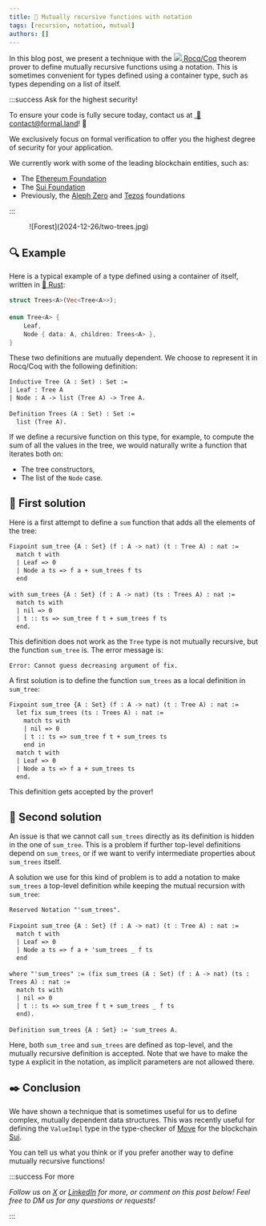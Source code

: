 ```yaml
---
title: 🦄 Mutually recursive functions with notation
tags: [recursion, notation, mutual]
authors: []
---
```


In this blog post, we present a technique with the [<img src="https://raw.githubusercontent.com/coq/rocq-prover.org/refs/heads/main/rocq-id/logos/SVG/icon-rocq-orange.svg" height="18px" />&nbsp;Rocq/Coq](https://rocq-prover.org/) theorem prover to define mutually recursive functions using a notation. This is sometimes convenient for types defined using a container type, such as types depending on a list of itself.

<!-- truncate -->

:::success Ask for the highest security!

To ensure your code is fully secure today, contact us at&nbsp;[&nbsp;💌&#099;&#111;&#110;&#116;&#097;&#099;&#116;&#064;formal&#046;&#108;&#097;&#110;&#100;](mailto:contact@formal.land)!&nbsp;🚀

We exclusively focus on formal verification to offer you the highest degree of security for your application.

We currently work with some of the leading blockchain entities, such as:

- The [Ethereum Foundation](https://ethereum.foundation/)
- The [Sui Foundation](https://sui.io/about)
- Previously, the [Aleph Zero](https://alephzero.org/) and [Tezos](https://tezos.com/) foundations

:::

<figure>
  ![Forest](2024-12-26/two-trees.jpg)
</figure>

## 🔍 Example

Here is a typical example of a type defined using a container of itself, written in [🦀&nbsp;Rust](https://www.rust-lang.org/):

```rust
struct Trees<A>(Vec<Tree<A>>);

enum Tree<A> {
    Leaf,
    Node { data: A, children: Trees<A> },
}
```

These two definitions are mutually dependent. We choose to represent it in Rocq/Coq with the following definition:

```coq
Inductive Tree (A : Set) : Set :=
| Leaf : Tree A
| Node : A -> list (Tree A) -> Tree A.

Definition Trees (A : Set) : Set :=
  list (Tree A).
```

If we define a recursive function on this type, for example, to compute the sum of all the values in the tree, we would naturally write a function that iterates both on:

- The tree constructors,
- The list of the `Node` case.

## 📝 First solution

Here is a first attempt to define a `sum` function that adds all the elements of the tree:

```coq
Fixpoint sum_tree {A : Set} (f : A -> nat) (t : Tree A) : nat :=
  match t with
  | Leaf => 0
  | Node a ts => f a + sum_trees f ts
  end

with sum_trees {A : Set} (f : A -> nat) (ts : Trees A) : nat :=
  match ts with
  | nil => 0
  | t :: ts => sum_tree f t + sum_trees f ts
  end.
```

This definition does not work as the `Tree` type is not mutually recursive, but the function `sum_tree` is. The error message is:

```
Error: Cannot guess decreasing argument of fix.
```

A first solution is to define the function `sum_trees` as a local definition in `sum_tree`:

```coq
Fixpoint sum_tree {A : Set} (f : A -> nat) (t : Tree A) : nat :=
  let fix sum_trees (ts : Trees A) : nat :=
    match ts with
    | nil => 0
    | t :: ts => sum_tree f t + sum_trees ts
    end in
  match t with
  | Leaf => 0
  | Node a ts => f a + sum_trees ts
  end.
```

This definition gets accepted by the prover!

## 🚀 Second solution

An issue is that we cannot call `sum_trees` directly as its definition is hidden in the one of `sum_tree`. This is a problem if further top-level definitions depend on `sum_trees`, or if we want to verify intermediate properties about `sum_trees` itself.

A solution we use for this kind of problem is to add a notation to make `sum_trees` a top-level definition while keeping the mutual recursion with `sum_tree`:

```coq
Reserved Notation "'sum_trees".

Fixpoint sum_tree {A : Set} (f : A -> nat) (t : Tree A) : nat :=
  match t with
  | Leaf => 0
  | Node a ts => f a + 'sum_trees _ f ts
  end

where "'sum_trees" := (fix sum_trees (A : Set) (f : A -> nat) (ts : Trees A) : nat :=
  match ts with
  | nil => 0
  | t :: ts => sum_tree f t + sum_trees _ f ts
  end).

Definition sum_trees {A : Set} := 'sum_trees A.
```

Here, both `sum_tree` and `sum_trees` are defined as top-level, and the mutually recursive definition is accepted. Note that we have to make the type `A` explicit in the notation, as implicit parameters are not allowed there.

## ✒️ Conclusion

We have shown a technique that is sometimes useful for us to define complex, mutually dependent data structures. This was recently useful for defining the `ValueImpl` type in the type-checker of [Move](https://sui.io/move) for the blockchain [Sui](https://sui.io/).

You can tell us what you think or if you prefer another way to define mutually recursive functions!

:::success For more

_Follow us on [X](https://x.com/FormalLand) or [LinkedIn](https://fr.linkedin.com/company/formal-land) for more, or comment on this post below! Feel free to DM us for any questions or requests!_

:::
